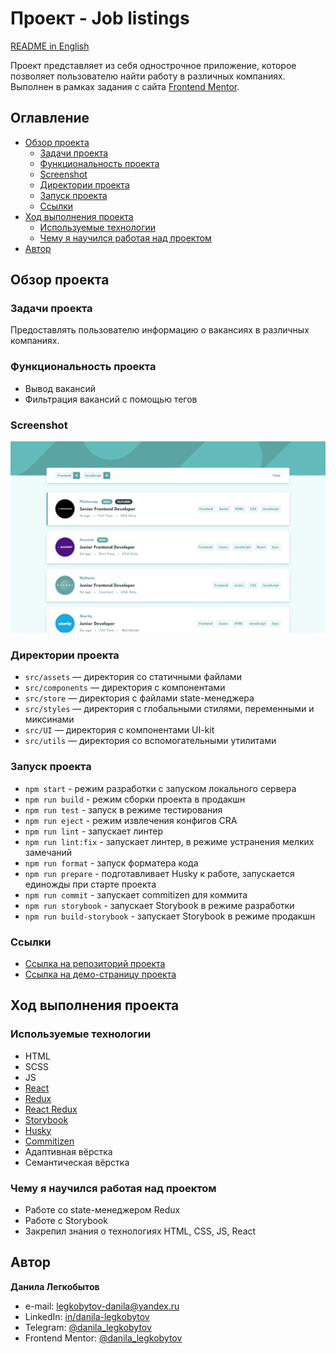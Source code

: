 # Проект - Job listings

[README in English](./README-en.md)

Проект представляет из себя однострочное приложение, которое позволяет пользователю найти работу в различных компаниях. Выполнен в рамках задания с сайта [Frontend Mentor](https://www.frontendmentor.io).

## Оглавление

- [Обзор проекта](#обзор-проекта)
  - [Задачи проекта](#задачи-проекта)
  - [Функциональность проекта](#функциональность-проекта)
  - [Screenshot](#screenshot)
  - [Директории проекта](#директории-проекта)
  - [Запуск проекта](#запуск-проекта)
  - [Ссылки](#ссылки)
- [Ход выполнения проекта](#ход-выполнения-проекта)
  - [Используемые технологии](#используемые-технологии)
  - [Чему я научился работая над проектом](#чему-я-научился-работая-над-проектом)
- [Автор](#автор)

## Обзор проекта

### Задачи проекта

Предоставлять пользователю информацию о вакансиях в различных компаниях.

### Функциональность проекта

- Вывод вакансий
- Фильтрация вакансий с помощью тегов

### Screenshot

![Home page screenshot](./screenshot/jl-1.png)

### Директории проекта

- `src/assets` — директория со статичными файлами
- `src/components` — директория с компонентами
- `src/store` — директория с файлами state-менеджера
- `src/styles` — директория с глобальными стилями, переменными и миксинами
- `src/UI` — директория с компонентами UI-kit
- `src/utils` — директория со вспомогательными утилитами

### Запуск проекта

- `npm start` - режим разработки с запуском локального сервера
- `npm run build` - режим сборки проекта в продакшн
- `npm run test` - запуск в режиме тестирования
- `npm run eject` - режим извлечения конфигов CRA
- `npm run lint` - запускает линтер
- `npm run lint:fix` - запускает линтер, в режиме устранения мелких замечаний
- `npm run format` - запуск форматера кода
- `npm run prepare` - подготавливает Husky к работе, запускается единожды при старте проекта
- `npm run commit` - запускает commitizen для коммита
- `npm run storybook` - запускает Storybook в режиме разработки
- `npm run build-storybook` - запускает Storybook в режиме продакшн

### Ссылки

- [Ссылка на репозиторий проекта](https://github.com/Bjorn86/fm-job-listings)
- [Ссылка на демо-страницу проекта](https://bjorn86.github.io/fm-job-listings/)

## Ход выполнения проекта

### Используемые технологии

- HTML
- SCSS
- JS
- [React](https://react.dev/)
- [Redux](https://redux.js.org/)
- [React Redux](https://react-redux.js.org/)
- [Storybook](https://storybook.js.org/)
- [Husky](https://typicode.github.io/husky/)
- [Commitizen](https://commitizen-tools.github.io/commitizen/)
- Адаптивная вёрстка
- Семантическая вёрстка

### Чему я научился работая над проектом

- Работе со state-менеджером Redux
- Работе с Storybook
- Закрепил знания о технологиях HTML, CSS, JS, React

## Автор

**Данила Легкобытов**

- e-mail: [legkobytov-danila@yandex.ru](mailto:legkobytov-danila@yandex.ru)
- LinkedIn: [in/danila-legkobytov](https://www.linkedin.com/in/danila-legkobytov/)
- Telegram: [@danila_legkobytov](https://t.me/danila_legkobytov)
- Frontend Mentor: [@danila_legkobytov](https://www.frontendmentor.io/profile/Bjorn86)
